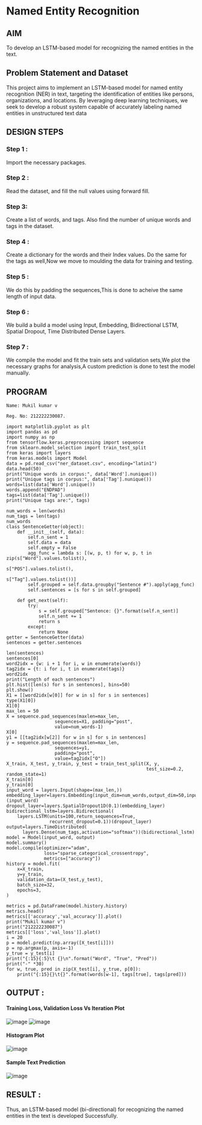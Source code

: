 # Named Entity Recognition

## AIM

To develop an LSTM-based model for recognizing the named entities in the text.

## Problem Statement and Dataset
This project aims to implement an LSTM-based model for named entity recognition (NER) in text, targeting the identification of entities like persons, organizations, and locations. By leveraging deep learning techniques, we seek to develop a robust system capable of accurately labeling named entities in unstructured text data

## DESIGN STEPS

### Step 1 : 
Import the necessary packages.

### Step 2 : 
Read the dataset, and fill the null values using forward fill.

### Step 3: 
Create a list of words, and tags. Also find the number of unique words and tags in the dataset.

### Step 4 : 
Create a dictionary for the words and their Index values. Do the same for the tags as well,Now we move to moulding the data for training and testing.

### Step 5 : 
We do this by padding the sequences,This is done to acheive the same length of input data.

### Step 6 : 
We build a build a model using Input, Embedding, Bidirectional LSTM, Spatial Dropout, Time Distributed Dense Layers.

### Step 7 : 
We compile the model and fit the train sets and validation sets,We plot the necessary graphs for analysis,A custom prediction is done to test the model manually.



## PROGRAM
```
Name: Mukil kumar v

Reg. No: 212222230087.
```
```
import matplotlib.pyplot as plt
import pandas as pd
import numpy as np
from tensorflow.keras.preprocessing import sequence
from sklearn.model_selection import train_test_split
from keras import layers
from keras.models import Model
data = pd.read_csv("ner_dataset.csv", encoding="latin1")
data.head(50)
print("Unique words in corpus:", data['Word'].nunique())
print("Unique tags in corpus:", data['Tag'].nunique())
words=list(data['Word'].unique())
words.append("ENDPAD")
tags=list(data['Tag'].unique())
print("Unique tags are:", tags)

num_words = len(words)
num_tags = len(tags)
num_words
class SentenceGetter(object):
    def __init__(self, data):
        self.n_sent = 1
        self.data = data
        self.empty = False
        agg_func = lambda s: [(w, p, t) for w, p, t in zip(s["Word"].values.tolist(),
                                                           s["POS"].values.tolist(),
                                                           s["Tag"].values.tolist())]
        self.grouped = self.data.groupby("Sentence #").apply(agg_func)
        self.sentences = [s for s in self.grouped]

    def get_next(self):
        try:
            s = self.grouped["Sentence: {}".format(self.n_sent)]
            self.n_sent += 1
            return s
        except:
            return None
getter = SentenceGetter(data)
sentences = getter.sentences

len(sentences)
sentences[0]
word2idx = {w: i + 1 for i, w in enumerate(words)}
tag2idx = {t: i for i, t in enumerate(tags)}
word2idx
print("Length of each sentences")
plt.hist([len(s) for s in sentences], bins=50)
plt.show()
X1 = [[word2idx[w[0]] for w in s] for s in sentences]
type(X1[0])
X1[0]
max_len = 50
X = sequence.pad_sequences(maxlen=max_len,
                  sequences=X1, padding="post",
                  value=num_words-1)
X[0]
y1 = [[tag2idx[w[2]] for w in s] for s in sentences]
y = sequence.pad_sequences(maxlen=max_len,
                  sequences=y1,
                  padding="post",
                  value=tag2idx["O"])
X_train, X_test, y_train, y_test = train_test_split(X, y,
                                                    test_size=0.2, random_state=1)
X_train[0]
y_train[0]
input_word = layers.Input(shape=(max_len,))
embedding_layer=layers.Embedding(input_dim=num_words,output_dim=50,input_length=max_len)(input_word)
dropout_layer=layers.SpatialDropout1D(0.1)(embedding_layer)
bidirectional_lstm=layers.Bidirectional(
    layers.LSTM(units=100,return_sequences=True,
                recurrent_dropout=0.1))(dropout_layer)
output=layers.TimeDistributed(
      layers.Dense(num_tags,activation="softmax"))(bidirectional_lstm)
model = Model(input_word, output)
model.summary()
model.compile(optimizer="adam",
              loss="sparse_categorical_crossentropy",
              metrics=["accuracy"])
history = model.fit(
    x=X_train,
    y=y_train,
    validation_data=(X_test,y_test),
    batch_size=32,
    epochs=3,
)

metrics = pd.DataFrame(model.history.history)
metrics.head()
metrics[['accuracy','val_accuracy']].plot()
print("Mukil kumar v")
print("212222230087")
metrics[['loss','val_loss']].plot()
i = 20
p = model.predict(np.array([X_test[i]]))
p = np.argmax(p, axis=-1)
y_true = y_test[i]
print("{:15}{:5}\t {}\n".format("Word", "True", "Pred"))
print("-" *30)
for w, true, pred in zip(X_test[i], y_true, p[0]):
    print("{:15}{}\t{}".format(words[w-1], tags[true], tags[pred]))

```

## OUTPUT :
#### Training Loss, Validation Loss Vs Iteration Plot
![image](https://github.com/user-attachments/assets/e0f9f87e-b114-4814-befd-d1a81690b856)
![image](https://github.com/user-attachments/assets/ffb6626e-018e-483e-b82d-2a1f897a8a20)
#### Histogram Plot
![image](https://github.com/user-attachments/assets/e227ba95-8264-4bce-aefe-56106b8674ed)

#### Sample Text Prediction
![image](https://github.com/user-attachments/assets/316e2efe-9bf5-46d6-8c29-ad9be95a407b)



## RESULT : 
Thus, an LSTM-based model (bi-directional) for recognizing the named entities in the text is developed Successfully.
